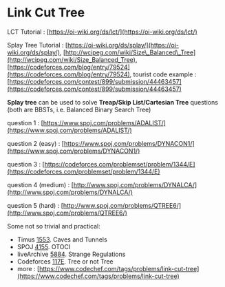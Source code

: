 # Link Cut Tree

LCT Tutorial : [https://oi-wiki.org/ds/lct/](https://oi-wiki.org/ds/lct/)

Splay Tree Tutorial : [https://oi-wiki.org/ds/splay/](https://oi-wiki.org/ds/splay/), [http://wcipeg.com/wiki/Size\_Balanced\_Tree](http://wcipeg.com/wiki/Size_Balanced_Tree), [https://codeforces.com/blog/entry/79524](https://codeforces.com/blog/entry/79524), tourist code example : [https://codeforces.com/contest/899/submission/44463457](https://codeforces.com/contest/899/submission/44463457)

**Splay tree** can be used to solve **Treap/Skip List/Cartesian Tree** questions \(both are BBSTs, i.e. Balanced Binary Search Tree\)

question 1 : [https://www.spoj.com/problems/ADALIST/](https://www.spoj.com/problems/ADALIST/)

question 2 \(easy\) : [https://www.spoj.com/problems/DYNACON1/](https://www.spoj.com/problems/DYNACON1/)

question 3 : [https://codeforces.com/problemset/problem/1344/E](https://codeforces.com/problemset/problem/1344/E)

question 4 \(medium\) : [http://www.spoj.com/problems/DYNALCA/](http://www.spoj.com/problems/DYNALCA/)

question 5 \(hard\) : [http://www.spoj.com/problems/QTREE6/](http://www.spoj.com/problems/QTREE6/)

Some not so trivial and practical:

* Timus [1553](http://acm.timus.ru/problem.aspx?space=1&num=1553). Caves and Tunnels
* SPOJ [4155](http://www.spoj.com/problems/OTOCI/). OTOCI
* liveArchive [5884](https://icpcarchive.ecs.baylor.edu/index.php?option=onlinejudge&page=show_problem&problem=3895). Strange Regulations
* Codeforces [117E](https://codeforces.com/problemset/problem/117/E). Tree or not Tree
* more : [https://www.codechef.com/tags/problems/link-cut-tree](https://www.codechef.com/tags/problems/link-cut-tree)

